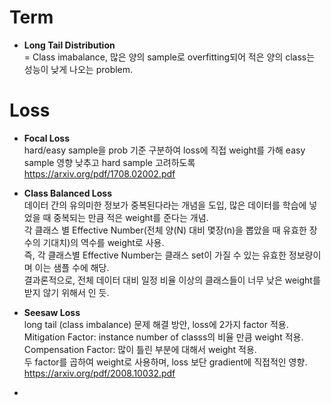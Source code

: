 # Term

* **Long Tail Distribution**  
= Class imabalance, 많은 양의 sample로 overfitting되어 적은 양의 class는 성능이 낮게 나오는 problem.  


# Loss

* **Focal Loss**  
hard/easy sample을 prob 기준 구분하여 loss에 직접 weight를 가해 easy sample 영향 낮추고 hard sample 고려하도록  
https://arxiv.org/pdf/1708.02002.pdf

* **Class Balanced Loss**  
데이터 간의 유의미한 정보가 중복된다라는 개념을 도입, 많은 데이터를 학습에 넣었을 때 중복되는 만큼 적은 weight를 준다는 개념.  
각 클래스 별 Effective Number(전체 양(N) 대비 몇장(n)을 뽑았을 때 유효한 장 수의 기대치)의 역수를 weight로 사용.  
즉, 각 클래스별 Effective Number는 클래스 set이 가질 수 있는 유효한 정보량이며 이는 샘플 수에 해당.  
결과론적으로, 전체 데이터 대비 일정 비율 이상의 클래스들이 너무 낮은 weight를 받지 않기 위해서 인 듯.  

* **Seesaw Loss**  
long tail (class imbalance) 문제 해결 방안, loss에 2가지 factor 적용.  
Mitigation Factor: instance number of classs의 비율 만큼 weight 적용.  
Compensation Factor: 많이 틀린 부분에 대해서 weight 적용.  
두 factor를 곱하여 weight로 사용하며, loss 보단 gradient에 직접적인 영향.  
https://arxiv.org/pdf/2008.10032.pdf  

* 

